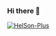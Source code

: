 ### Hi there 👋
[![HelSon-Plus](https://github-readme-stats.vercel.app/api?username=HelSon-Plus&show_icons=true&include_all_commits=true)](https://github.com/HelSon-Plus)
